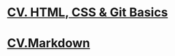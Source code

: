 # [CV. HTML, CSS & Git Basics](https://natiaker.github.io/rsschool-cv/)
# [CV.Markdown](https://natiaker.github.io/rsschool-cv/cv)
